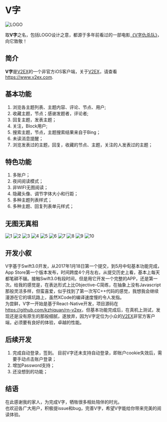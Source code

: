 # V字
![LOGO](https://raw.githubusercontent.com/kzhiquan/Vword/master/LOGO-60@2x.png)    

取**V字**之名，包括LOGO设计之意，都源于多年前看过的一部电影[《V字仇杀队》](https://zh.wikipedia.org/wiki/V%E6%80%AA%E5%AE%A2)，向它致敬！

## 简介
**V字**是[V2EX](https://www.v2ex.com)的一个非官方iOS客户端，关于[V2EX](https://www.v2ex.com)，请查看<https://www.v2ex.com>. 

## 基本功能
1. 浏览各主题列表、主题内容、评论、节点、用户;
2. 收藏主题，节点；感谢发题者，评论者;
3. 回复主题，发表主题；
4. 关注，Block用户;
4. 搜索主题，节点，主题搜索结果来自于Bing；
5. 未读消息提醒；
6. 浏览发表过的主题，回复，收藏的节点、主题，关注的人发表过的主题；

## 特色功能
1. 多账户；
2. 夜间阅读模式；
3. 非WIFI无图阅读；
4. 隐藏头像、调节字体大小和行距；
5. 多种主题列表样式；
6. 多种主题、回复列表单元样式；

## 无图无真相
![1](https://raw.githubusercontent.com/kzhiquan/Vword/master/1.png) ![2](https://raw.githubusercontent.com/kzhiquan/Vword/master/2.png) ![3](https://raw.githubusercontent.com/kzhiquan/Vword/master/3.png) ![4](https://raw.githubusercontent.com/kzhiquan/Vword/master/4.png) ![5](https://raw.githubusercontent.com/kzhiquan/Vword/master/5.png) ![6](https://raw.githubusercontent.com/kzhiquan/Vword/master/6.png) ![7](https://raw.githubusercontent.com/kzhiquan/Vword/master/7.png) ![8](https://raw.githubusercontent.com/kzhiquan/Vword/master/8.png) ![9](https://raw.githubusercontent.com/kzhiquan/Vword/master/9.png) ![10](https://raw.githubusercontent.com/kzhiquan/Vword/master/10.png)

## 开发小叙
V字基于Swift3.0开发，从2017年1月18日第一个提交，到5月中旬基本功能完成，App Store第一个版本发布，时间跨度4个月左右，从提交历史上看，基本上每天都笔耕不辍。接触Swift3.0有段时间，但是用它开发一个完整的APP，还是第一次。给我的感觉是，在表达形式上比Objective-C简练，在抽象上没有Javascript那般灵活多样，但蛮喜爱，似乎找到了第一次写C++代码的感觉，我想我会继续漫游在它的填坑路上，虽然XCode的编译速度慢的令人发指。    
为尝鲜，V字一开始是基于React-Native开发，项目源码在<https://github.com/kzhiquan/rn-v2ex>，但基本功能完成后，在真机上测试，发现还是没有原生的那般细腻，遂放弃，因为V字定位为小众的[V2EX](https://www.v2ex.com)非官方客户端，必须要有良好的体验，卓越的性能。

## 后续开发
1. 完成自动登录，签到。 目前V字还未支持自动登录，即账户cookie失效后，需要手动点击账户登录；
2. 增加Password支持；
3. 还没想到的功能；

## 结语
在此感谢我的家人，为完成V字，牺牲很多相处陪伴的时光。    
也欢迎各广大用户，积极提issue和bug，完善V字，希望V字能给你带来完美的阅读体验。





